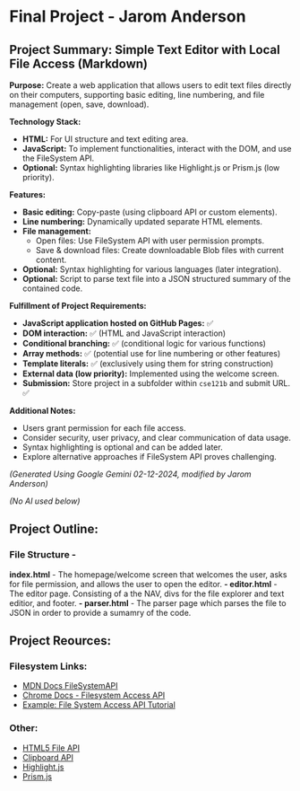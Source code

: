 # Final Project - Jarom Anderson

## Project Summary: Simple Text Editor with Local File Access (Markdown)

**Purpose:** Create a web application that allows users to edit text files directly on their computers, supporting basic editing, line numbering, and file management (open, save, download).

**Technology Stack:**

* **HTML:** For UI structure and text editing area.
* **JavaScript:** To implement functionalities, interact with the DOM, and use the FileSystem API.
* **Optional:** Syntax highlighting libraries like Highlight.js or Prism.js (low priority).

**Features:**

* **Basic editing:** Copy-paste (using clipboard API or custom elements).
* **Line numbering:** Dynamically updated separate HTML elements.
* **File management:**
    * Open files: Use FileSystem API with user permission prompts.
    * Save & download files: Create downloadable Blob files with current content.
* **Optional:** Syntax highlighting for various languages (later integration).
* **Optional:** Script to parse text file into a JSON structured summary of the contained code.

**Fulfillment of Project Requirements:**

* **JavaScript application hosted on GitHub Pages:** ✅
* **DOM interaction:** ✅ (HTML and JavaScript interaction)
* **Conditional branching:** ✅ (conditional logic for various functions)
* **Array methods:** ✅ (potential use for line numbering or other features)
* **Template literals:** ✅ (exclusively using them for string construction)
* **External data (low priority):** Implemented using the welcome screen.
* **Submission:** Store project in a subfolder within `cse121b` and submit URL. ✅

**Additional Notes:**

* Users grant permission for each file access.
* Consider security, user privacy, and clear communication of data usage.
* Syntax highlighting is optional and can be added later.
* Explore alternative approaches if FileSystem API proves challenging.


*(Generated Using Google Gemini 02-12-2024, modified by Jarom Anderson)*

*(No AI used below)*

## Project Outline:

### File Structure -
**index.html** - The homepage/welcome screen that welcomes the user, asks for file permission, and allows the user to open the editor.
   **- editor.html** - The editor page. Consisting of a the NAV, divs for the file explorer and text editior, and footer.
   **- parser.html** - The parser page which parses the file to JSON in order to provide a sumamry of the code.

## Project Reources:

### Filesystem Links:
 * [MDN Docs FileSystemAPI](https://developer.mozilla.org/en-US/docs/Web/API/File_System_API)
 * [Chrome Docs - Filesystem Access API](https://developer.chrome.com/docs/capabilities/web-apis/file-system-access)
 * [Example: File System Access API Tutorial](https://www.youtube.com/watch?v=8EcBJV0sOSU)

 ### Other:
 * [HTML5 File API](https://developer.mozilla.org/en-US/docs/Web/API/File)
 * [Clipboard API](https://developer.mozilla.org/en-US/docs/Web/API/Clipboard)
 * [Highlight.js](https://highlightjs.org/)
 * [Prism.js](https://prismjs.com/)
